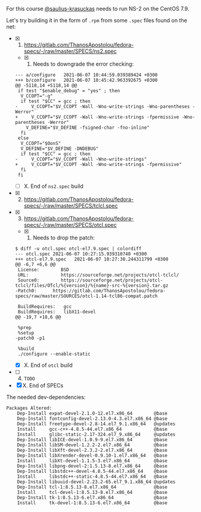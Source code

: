 For this course [@saulius-krasuckas](saulius-krasuckas) needs to run NS-2 on the CentOS 7.9.

Let's try building it in the form of `.rpm` from some `.spec` files found on the net:

- [x] 1. https://gitlab.com/ThanosApostolou/fedora-specs/-/raw/master/SPECS/ns2.spec
  - [x] 1. Needs to downgrade the error checking:
  ```
  --- a/configure	2021-06-07 10:44:59.039389424 +0300
  +++ b/configure	2021-06-07 10:45:42.963392675 +0300
  @@ -5118,14 +5118,14 @@
   if test "$enable_debug" = "yes" ; then
    V_CCOPT="-g"
    if test "$CC" = gcc ; then
  -		V_CCOPT="$V_CCOPT -Wall -Wno-write-strings -Wno-parentheses -Werror"
  +		V_CCOPT="$V_CCOPT -Wall -Wno-write-strings -fpermissive -Wno-parentheses -Werror"
      V_DEFINE="$V_DEFINE -fsigned-char -fno-inline"
    fi
   else
    V_CCOPT="$OonS"
    V_DEFINE="$V_DEFINE -DNDEBUG"
    if test "$CC" = gcc ; then
  -		V_CCOPT="$V_CCOPT -Wall -Wno-write-strings"
  +		V_CCOPT="$V_CCOPT -Wall -Wno-write-strings -fpermissive"
    fi
   fi

  ```
  - [ ] X. End of `ns2.spec` build
- [x] 2. https://gitlab.com/ThanosApostolou/fedora-specs/-/raw/master/SPECS/tclcl.spec
- [x] 3. https://gitlab.com/ThanosApostolou/fedora-specs/-/raw/master/SPECS/otcl.spec
  - [x] 1. Needs to drop the patch: 
  ```
  $ diff -u otcl.spec otcl-el7.9.spec | colordiff 
  --- otcl.spec	2021-06-07 10:27:15.939310740 +0300
  +++ otcl-el7.9.spec	2021-06-07 10:27:30.244311799 +0300
  @@ -6,7 +6,6 @@
   License:        BSD
   URL:            https://sourceforge.net/projects/otcl-tclcl/
   Source0:        https://sourceforge.net/projects/otcl-tclcl/files/OTcl/%{version}/%{name}-src-%{version}.tar.gz
  -Patch0:		https://gitlab.com/ThanosApostolou/fedora-specs/raw/master/SOURCES/otcl-1.14-tcl86-compat.patch

   BuildRequires:	gcc
   BuildRequires:	libX11-devel
  @@ -19,7 +18,6 @@

   %prep
   %setup
  -patch0 -p1

   %build
   ./configure --enable-static
  ```
  - [x] X. End of `otcl` build
- [ ] 4. `TODO`
- [x] X. End of SPECs

The needed dev-dependencies:
```
Packages Altered:
    Dep-Install expat-devel-2.1.0-12.el7.x86_64        @base
    Dep-Install fontconfig-devel-2.13.0-4.3.el7.x86_64 @base
    Dep-Install freetype-devel-2.8-14.el7_9.1.x86_64   @updates
    Install     gcc-c++-4.8.5-44.el7.x86_64            @base
    Install     glibc-static-2.17-324.el7_9.x86_64     @updates
    Dep-Install libICE-devel-1.0.9-9.el7.x86_64        @base
    Dep-Install libSM-devel-1.2.2-2.el7.x86_64         @base
    Dep-Install libXft-devel-2.3.2-2.el7.x86_64        @base
    Dep-Install libXrender-devel-0.9.10-1.el7.x86_64   @base
    Install     libXt-devel-1.1.5-3.el7.x86_64         @base
    Dep-Install libpng-devel-2:1.5.13-8.el7.x86_64     @base
    Dep-Install libstdc++-devel-4.8.5-44.el7.x86_64    @base
    Install     libstdc++-static-4.8.5-44.el7.x86_64   @base
    Dep-Install libuuid-devel-2.23.2-65.el7_9.1.x86_64 @updates
    Dep-Install tcl-1:8.5.13-8.el7.x86_64              @base
    Install     tcl-devel-1:8.5.13-8.el7.x86_64        @base
    Dep-Install tk-1:8.5.13-6.el7.x86_64               @base
    Install     tk-devel-1:8.5.13-6.el7.x86_64         @base
```

